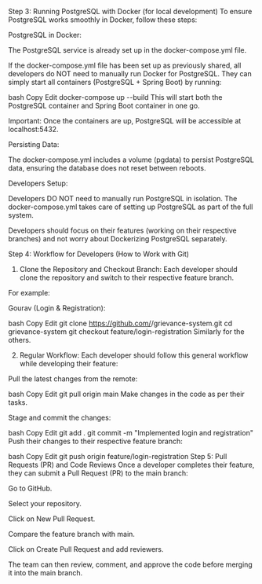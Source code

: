 Step 3: Running PostgreSQL with Docker (for local development)
To ensure PostgreSQL works smoothly in Docker, follow these steps:

PostgreSQL in Docker:

The PostgreSQL service is already set up in the docker-compose.yml file.

If the docker-compose.yml file has been set up as previously shared, all developers do NOT need to manually run Docker for PostgreSQL. They can simply start all containers (PostgreSQL + Spring Boot) by running:

bash
Copy
Edit
docker-compose up --build
This will start both the PostgreSQL container and Spring Boot container in one go.

Important: Once the containers are up, PostgreSQL will be accessible at localhost:5432.

Persisting Data:

The docker-compose.yml includes a volume (pgdata) to persist PostgreSQL data, ensuring the database does not reset between reboots.

Developers Setup:

Developers DO NOT need to manually run PostgreSQL in isolation. The docker-compose.yml takes care of setting up PostgreSQL as part of the full system.

Developers should focus on their features (working on their respective branches) and not worry about Dockerizing PostgreSQL separately.

Step 4: Workflow for Developers (How to Work with Git)
1. Clone the Repository and Checkout Branch:
Each developer should clone the repository and switch to their respective feature branch.

For example:

Gourav (Login & Registration):

bash
Copy
Edit
git clone https://github.com/<your-username>/grievance-system.git
cd grievance-system
git checkout feature/login-registration
Similarly for the others.

2. Regular Workflow:
Each developer should follow this general workflow while developing their feature:

Pull the latest changes from the remote:

bash
Copy
Edit
git pull origin main
Make changes in the code as per their tasks.

Stage and commit the changes:

bash
Copy
Edit
git add .
git commit -m "Implemented login and registration"
Push their changes to their respective feature branch:

bash
Copy
Edit
git push origin feature/login-registration
Step 5: Pull Requests (PR) and Code Reviews
Once a developer completes their feature, they can submit a Pull Request (PR) to the main branch:

Go to GitHub.

Select your repository.

Click on New Pull Request.

Compare the feature branch with main.

Click on Create Pull Request and add reviewers.

The team can then review, comment, and approve the code before merging it into the main branch.

